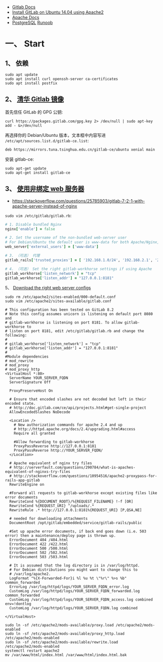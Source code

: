- [Gitlab Docs](https://docs.gitlab.com/)
- [Install GitLab on Ubuntu 14.04 using Apache2](https://paulshipley.id.au/blog/coding-tips/install-gitlab-on-ubuntu-14-04-using-apache2/)
- [Apache Docs](http://httpd.apache.org/docs/)
- [PostgreSQL](https://www.postgresql.org/) [Runoob](https://www.runoob.com/postgresql/postgresql-tutorial.html)


# 一、 Start
## 1、 依赖
```
sudo apt update
sudo apt install curl openssh-server ca-certificates
sudo apt install postfix
```

## 2、 [清华 Gitlab 镜像](https://mirror.tuna.tsinghua.edu.cn/help/gitlab-ce/)
首先信任 GitLab 的 GPG 公钥:  
```
curl https://packages.gitlab.com/gpg.key 2> /dev/null | sudo apt-key add - &>/dev/null
```
再选择你的 Debian/Ubuntu 版本，文本框中内容写进 `/etc/apt/sources.list.d/gitlab-ce.list`:  
```
deb https://mirrors.tuna.tsinghua.edu.cn/gitlab-ce/ubuntu xenial main
```
安装 gitlab-ce:  
```
sudo apt-get update
sudo apt-get install gitlab-ce
```

## 3、 [使用非绑定 web 服务器](https://docs.gitlab.com/omnibus/settings/nginx.html#using-a-non-bundled-web-server)

- https://stackoverflow.com/questions/25785903/gitlab-7-2-1-with-apache-server-instead-of-nginx

`sudo vim /etc/gitlab/gitlab.rb`:  

```rb
# 1. Disable bundled Nginx
nginx['enable'] = false

# 2. Set the username of the non-bundled web-server user
# For Debian/Ubuntu the default user is www-data for both Apache/Nginx, whereas for RHEL/CentOS the Nginx user is nginx.
web_server['external_users'] = ['www-data']

# 3. （可选） 代理
gitlab_rails['trusted_proxies'] = [ '192.168.1.0/24', '192.168.2.1', '2001:0db8::/32' ]

# 4. （可选） Set the right gitlab-workhorse settings if using Apache
gitlab_workhorse['listen_network'] = "tcp"
gitlab_workhorse['listen_addr'] = "127.0.0.1:8181"
```
5、 [Download the right web server configs](https://gitlab.com/gitlab-org/gitlab-recipes/tree/master/web-server)  
```
sudo rm /etc/apache2/sites-enabled/000-default.conf
sudo vim /etc/apache2/sites-available/gitlab.conf
```
```
# This configuration has been tested on GitLab 8.2
# Note this config assumes unicorn is listening on default port 8080 and
# gitlab-workhorse is listening on port 8181. To allow gitlab-workhorse to
# listen on port 8181, edit /etc/gitlab/gitlab.rb and change the following:
#
# gitlab_workhorse['listen_network'] = "tcp"
# gitlab_workhorse['listen_addr'] = "127.0.0.1:8181"
#
#Module dependencies
# mod_rewrite
# mod_proxy
# mod_proxy_http
<VirtualHost *:80>
  ServerName YOUR_SERVER_FQDN
  ServerSignature Off

  ProxyPreserveHost On

  # Ensure that encoded slashes are not decoded but left in their encoded state.
  # http://doc.gitlab.com/ce/api/projects.html#get-single-project
  AllowEncodedSlashes NoDecode

  <Location />
    # New authorization commands for apache 2.4 and up
    # http://httpd.apache.org/docs/2.4/upgrading.html#access
    Require all granted

    #Allow forwarding to gitlab-workhorse
    ProxyPassReverse http://127.0.0.1:8181
    ProxyPassReverse http://YOUR_SERVER_FQDN/
  </Location>

  # Apache equivalent of nginx try files
  # http://serverfault.com/questions/290784/what-is-apaches-equivalent-of-nginxs-try-files
  # http://stackoverflow.com/questions/10954516/apache2-proxypass-for-rails-app-gitlab
  RewriteEngine on

  #Forward all requests to gitlab-workhorse except existing files like error documents
  RewriteCond %{DOCUMENT_ROOT}/%{REQUEST_FILENAME} !-f [OR]
  RewriteCond %{REQUEST_URI} ^/uploads/.*
  RewriteRule .* http://127.0.0.1:8181%{REQUEST_URI} [P,QSA,NE]

  # needed for downloading attachments
  DocumentRoot /opt/gitlab/embedded/service/gitlab-rails/public

  #Set up apache error documents, if back end goes down (i.e. 503 error) then a maintenance/deploy page is thrown up.
  ErrorDocument 404 /404.html
  ErrorDocument 422 /422.html
  ErrorDocument 500 /500.html
  ErrorDocument 502 /502.html
  ErrorDocument 503 /503.html

  # It is assumed that the log directory is in /var/log/httpd.
  # For Debian distributions you might want to change this to
  # /var/log/apache2.
  LogFormat "%{X-Forwarded-For}i %l %u %t \"%r\" %>s %b" common_forwarded
  ErrorLog /var/log/httpd/logs/YOUR_SERVER_FQDN_error.log
  CustomLog /var/log/httpd/logs/YOUR_SERVER_FQDN_forwarded.log common_forwarded
  CustomLog /var/log/httpd/logs/YOUR_SERVER_FQDN_access.log combined env=!dontlog
  CustomLog /var/log/httpd/logs/YOUR_SERVER_FQDN.log combined

</VirtualHost>
```
```
sudo ln -sf /etc/apache2/mods-available/proxy.load /etc/apache2/mods-enabled
sudo ln -sf /etc/apache2/mods-available/proxy_http.load /etc/apache2/mods-enabled
sudo ln -sf /etc/apache2/mods-available/rewrite.load /etc/apache2/mods-enabled
systemctl restart apache2
mv /var/www/html/index.html /var/www/html/index.html.bak
```
